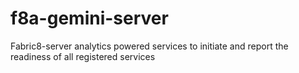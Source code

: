 # f8a-gemini-server
Fabric8-server analytics powered services to initiate and report the readiness of
all registered services
